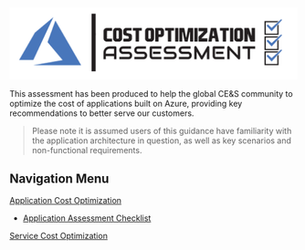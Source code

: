 [![Cost Optimization Assessment](/templates/media/costoptimization-icon.png "Cost Optimization Assessment")](#)

This assessment has been produced to help the global CE&S community to optimize the cost of applications built on Azure, providing key recommendations to better serve our customers.

> Please note it is assumed users of this guidance have familiarity with the application architecture in question, as well as key scenarios and non-functional requirements.


## Navigation Menu

[Application Cost Optimization](./application.md) 
- [Application Assessment Checklist](./application.md#Application-Assessment-Checklist)


[Service Cost Optimization](./service.md)
